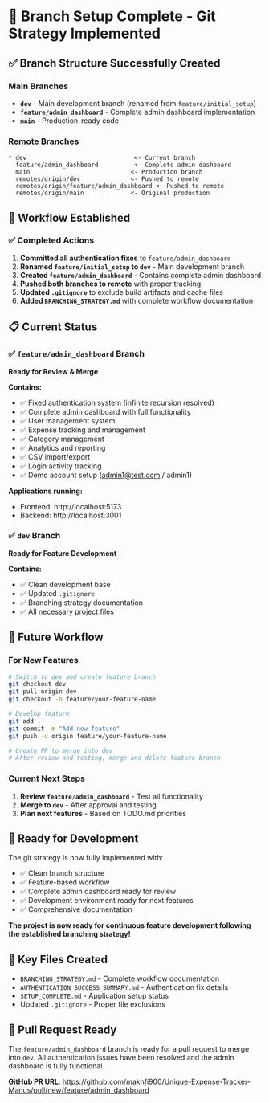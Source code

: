 # 🎉 Branch Setup Complete - Git Strategy Implemented

## ✅ Branch Structure Successfully Created

### Main Branches
- **`dev`** - Main development branch (renamed from `feature/initial_setup`)
- **`feature/admin_dashboard`** - Complete admin dashboard implementation
- **`main`** - Production-ready code

### Remote Branches
```
* dev                              <- Current branch
  feature/admin_dashboard          <- Complete admin dashboard
  main                            <- Production branch
  remotes/origin/dev              <- Pushed to remote
  remotes/origin/feature/admin_dashboard <- Pushed to remote
  remotes/origin/main             <- Original production
```

## 🚀 Workflow Established

### ✅ Completed Actions
1. **Committed all authentication fixes** to `feature/admin_dashboard`
2. **Renamed `feature/initial_setup` to `dev`** - Main development branch
3. **Created `feature/admin_dashboard`** - Contains complete admin dashboard
4. **Pushed both branches to remote** with proper tracking
5. **Updated `.gitignore`** to exclude build artifacts and cache files
6. **Added `BRANCHING_STRATEGY.md`** with complete workflow documentation

## 📋 Current Status

### ✅ `feature/admin_dashboard` Branch
**Ready for Review & Merge**

**Contains:**
- ✅ Fixed authentication system (infinite recursion resolved)
- ✅ Complete admin dashboard with full functionality
- ✅ User management system
- ✅ Expense tracking and management
- ✅ Category management
- ✅ Analytics and reporting
- ✅ CSV import/export
- ✅ Login activity tracking
- ✅ Demo account setup (admin1@test.com / admin1)

**Applications running:**
- Frontend: http://localhost:5173
- Backend: http://localhost:3001

### ✅ `dev` Branch
**Ready for Feature Development**

**Contains:**
- ✅ Clean development base
- ✅ Updated `.gitignore`
- ✅ Branching strategy documentation
- ✅ All necessary project files

## 🔄 Future Workflow

### For New Features
```bash
# Switch to dev and create feature branch
git checkout dev
git pull origin dev
git checkout -b feature/your-feature-name

# Develop feature
git add .
git commit -m "Add new feature"
git push -u origin feature/your-feature-name

# Create PR to merge into dev
# After review and testing, merge and delete feature branch
```

### Current Next Steps
1. **Review `feature/admin_dashboard`** - Test all functionality
2. **Merge to `dev`** - After approval and testing
3. **Plan next features** - Based on TODO.md priorities

## 🎯 Ready for Development

The git strategy is now fully implemented with:
- ✅ Clean branch structure
- ✅ Feature-based workflow
- ✅ Complete admin dashboard ready for review
- ✅ Development environment ready for next features
- ✅ Comprehensive documentation

**The project is now ready for continuous feature development following the established branching strategy!**

## 📝 Key Files Created
- `BRANCHING_STRATEGY.md` - Complete workflow documentation
- `AUTHENTICATION_SUCCESS_SUMMARY.md` - Authentication fix details
- `SETUP_COMPLETE.md` - Application setup status
- Updated `.gitignore` - Proper file exclusions

## 🔗 Pull Request Ready
The `feature/admin_dashboard` branch is ready for a pull request to merge into `dev`. All authentication issues have been resolved and the admin dashboard is fully functional.

**GitHub PR URL**: https://github.com/makhfi900/Unique-Expense-Tracker-Manus/pull/new/feature/admin_dashboard